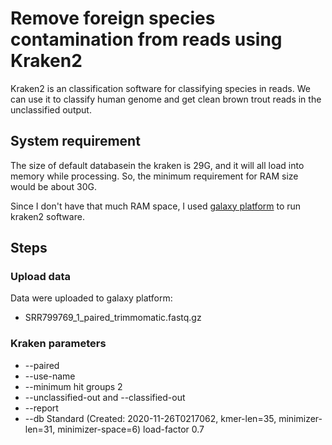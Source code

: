 # Remove foreign species contamination from reads using Kraken2
Kraken2 is an classification software for classifying species in reads. We can use it to classify human genome and get clean brown trout reads in the unclassified output.

## System requirement
The size of default databasein the kraken is 29G, and it will all load into memory while processing. So, the minimum requirement for RAM size would be about 30G.  

Since I don't have that much RAM space, I used [galaxy platform](https://usegalaxy.org/) to run kraken2 software.

## Steps
### Upload data
Data were uploaded to galaxy platform:
-   SRR799769_1_paired_trimmomatic.fastq.gz


### Kraken parameters
-   --paired
-   --use-name
-   --minimum hit groups 2
-   --unclassified-out and --classified-out
-   --report
-   --db Standard (Created: 2020-11-26T0217062, kmer-len=35, minimizer-len=31, minimizer-space=6) load-factor 0.7
